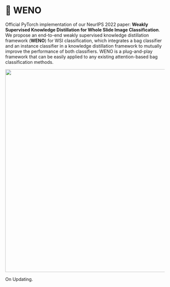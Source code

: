 # :camel: WENO
Official PyTorch implementation of our NeurIPS 2022 paper: **Weakly Supervised Knowledge Distillation for Whole Slide Image Classification**. We propose an end-to-end weakly supervised knowledge distillation framework (**WENO**) for WSI classification, which integrates a bag classifier and an instance classifier in a knowledge distillation framework to mutually improve the performance of both classifiers. WENO is a plug-and-play framework that can be easily applied to any existing attention-based bag classification methods.

<p align="center">
  <img src="https://github.com/miccaiif/WENO/blob/main/figure3.jpg" width="640">
</p>

On Updating.
